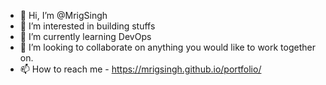 - 👋 Hi, I’m @MrigSingh
- 👀 I’m interested in building stuffs
- 🌱 I’m currently learning DevOps
- 💞️ I’m looking to collaborate on anything you would like to work together on.
- 📫 How to reach me - https://mrigsingh.github.io/portfolio/

<!---
MrigSingh/MrigSingh is a ✨ special ✨ repository because its `README.md` (this file) appears on your GitHub profile.
You can click the Preview link to take a look at your changes.
--->
